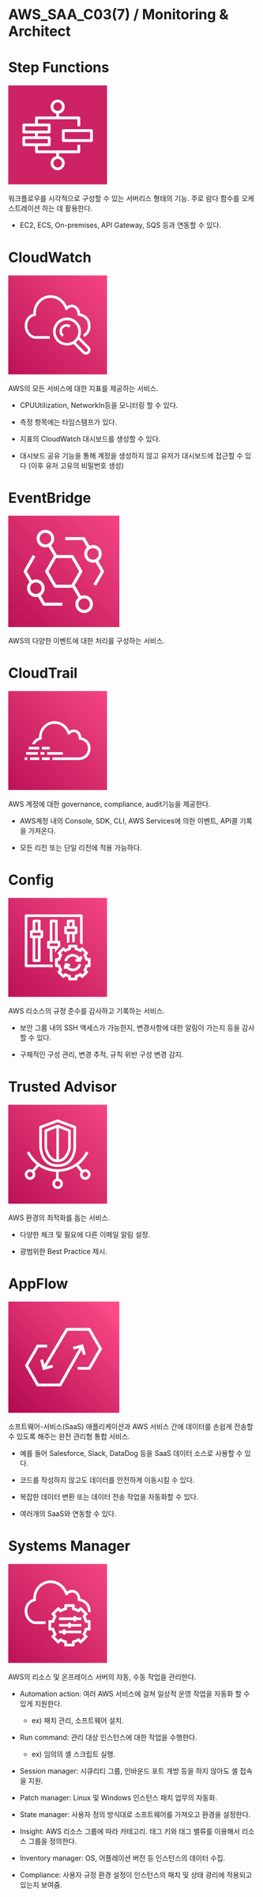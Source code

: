 # AWS_SAA_C03(7) / Monitoring & Architect

# Step Functions

![Step_Functions](./pictures/Step_Functions.png)

워크플로우를 시각적으로 구성할 수 있는 서버리스 형태의 기능. 주로 람다 함수를 오케스트레이션 하는 데 활용한다.

- EC2, ECS, On-premises, API Gateway, SQS 등과 연동할 수 있다.

# CloudWatch

![CloudWatch](./pictures/CloudWatch.png)

AWS의 모든 서비스에 대한 지표를 제공하는 서비스.

- CPUUtilization, NetworkIn등을 모니터링 할 수 있다.

- 측정 항목에는 타임스탬프가 있다.

- 지표의 CloudWatch 대시보드를 생성할 수 있다.

- 대시보드 공유 기능을 통해 계정을 생성하지 않고 유저가 대시보드에 접근할 수 있다 (이후 유저 고유의 비밀번호 생성)

# EventBridge

![EventBridge](./pictures/EventBridge.png)

AWS의 다양한 이벤트에 대한 처리를 구성하는 서비스.

# CloudTrail

![CloudTrail](./pictures/CloudTrail.png)

AWS 계정에 대한 governance, compliance, audit기능을 제공한다.

- AWS계정 내의 Console, SDK, CLI, AWS Services에 의한 이벤트, API콜 기록을 가져온다.

- 모든 리전 또는 단일 리전에 적용 가능하다.

# Config

![Config](./pictures/Config.png)

AWS 리소스의 규정 준수를 감사하고 기록하는 서비스.

- 보안 그룹 내의 SSH 액세스가 가능한지, 변경사항에 대한 알림이 가는지 등을 감사할 수 있다.

- 구체적인 구성 관리, 변경 추적, 규칙 위반 구성 변경 감지.

# Trusted Advisor

![Trusted_Advisor](./pictures/Trusted_Advisor.png)

AWS 환경의 최적화를 돕는 서비스.

- 다양한 체크 및 필요에 다른 이메일 알림 설정.

- 광범위한 Best Practice 제시.

# AppFlow

![AppFlow](./pictures/AppFlow.png)

소프트웨어-서비스(SaaS) 애플리케이션과 AWS 서비스 간에 데이터를 손쉽게 전송할 수 있도록 해주는 완전 관리형 통합 서비스.

- 예를 들어 Salesforce, Slack, DataDog 등을 SaaS 데이터 소스로 사용할 수 있다.

- 코드를 작성하지 않고도 데이터를 안전하게 이동시킬 수 있다.

- 복잡한 데이터 변환 또는 데이터 전송 작업을 자동화할 수 있다.

- 여러개의 SaaS와 연동할 수 있다.

# Systems Manager

![Systems_Manager](./pictures/Systems_Manager.png)

AWS의 리소스 및 온프레이스 서버의 자동, 수동 작업을 관리한다.

- Automation action: 여러 AWS 서비스에 걸쳐 일상적 운영 작업을 자동화 할 수 있게 지원한다.

  - ex) 패치 관리, 소프트웨어 설치.

- Run command: 관리 대상 인스턴스에 대한 작업을 수행한다.

  - ex) 임의의 셸 스크립트 실행.

- Session manager: 시큐리티 그룹, 인바운드 포트 개방 등을 하지 않아도 셸 접속을 지원.

- Patch manager: Linux 및 Windows 인스턴스 패치 업무의 자동화.

- State manager: 사용자 정의 방식대로 소프트웨어를 가져오고 환경을 설정한다.

- Insight: AWS 리소스 그룹에 따라 카테고리. 태그 키와 태그 밸류를 이용해서 리소스 그룹을 정의한다.

- Inventory manager: OS, 어플레이션 버전 등 인스턴스의 데이터 수집.

- Compliance: 사용자 규정 환경 설정이 인스턴스의 패치 및 상태 광리에 적용되고 있는지 보여줌.
